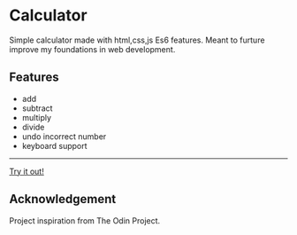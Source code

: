 # Calculator
Simple calculator made with html,css,js Es6 features.
Meant to furture improve my foundations in web development.
## Features
* add
* subtract
* multiply
* divide
* undo incorrect number
* keyboard support

---
[Try it out!](https://newohtwo.github.io/calculator/)
## Acknowledgement
Project inspiration from The Odin Project.


